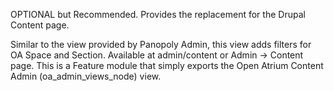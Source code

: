 OPTIONAL but Recommended. Provides the replacement for the Drupal Content page.

Similar to the view provided by Panopoly Admin, this view adds filters for OA
Space and Section.  Available at admin/content or Admin -> Content page.  This
is a Feature module that simply exports the Open Atrium Content Admin
(oa_admin_views_node) view.
